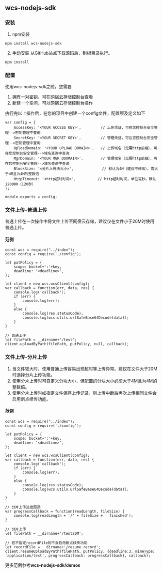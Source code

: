 ## wcs-nodejs-sdk

### 安装
1. npm安装
```
npm install wcs-nodejs-sdk
```

2. 手动安装
从GitHub站点下载源码后，到根目录执行。
```
npm install
```

### 配置
使用wcs-nodejs-sdk之前，您需要
1. 拥有一对密钥，可在网宿云存储控制台查看
2. 新建一个空间，可以网宿云存储控制台操作

执行完以上操作后，在您的项目中创建一个config文件，配置项及定义如下
```
var config = {
    AccessKey: '<YOUR ACCESS KEY>',         // 上传凭证，可在您控制台安全管理-->密钥管理中查询
    SecretKey: '<YOUR SECRET KEY>',         // 管理凭证，可在您控制台安全管理-->密钥管理中查询
    UploadDomain: '<YOUR UPLOAD DOMAIN>',   // 上传域名（无需http前缀），可在您控制台安全管理-->域名查询中查询
    MgrDomain: '<YOUR MGR DOOMAIN>',        // 管理域名（无需http前缀），可在您控制台安全管理-->域名查询中查询
    BlockSize: '<分片上传块大小>',             // 默认为4M（建议不修改），需大于4M且为4M的整数倍
    HttpTimeout: '<http超时时间>',          // http超时时间，单位毫秒。默认120000（120秒）
};

module.exports = config;
```

### 文件上传-普通上传
普通上传在一次操作中将文件上传至网宿云存储，建议仅在文件小于20M时使用普通上传。

#### 范例
```
const wcs = require("../index");
const config = require('./config');

let putPolicy = {
    scope: bucket+':'+key,
    deadline: '<deadline>',
};

let client = new wcs.wcsClient(config);
var callback = function(err, data, res) {
    console.log('callback');
    if (err) {
        console.log(err);
    }
    else {
        console.log(res.statusCode);
        console.log(wcs.utils.urlSafeBase64Decode(data));
    }
}

// 普通上传
let filePath = __dirname+'/test';
client.uploadByPath(filePath, putPolicy, null, callback);
```

### 文件上传-分片上传
1. 当文件较大时，使用普通上传容易出现超时等上传异常。建议在文件大于20M时选择分片上传功能。
2. 使用分片上传时可自定义分块大小，但配置的分块大小必须大于4M且为4M的整数倍。
3. 使用分片上传时如指定文件保存上传记录，则上传中断后再次上传相同文件会启用断点续传功能。

#### 范例
```
const wcs = require("../index");
const config = require('./config');

let putPolicy = {
    scope: bucket+':'+key,
    deadline: '<deadline>',
};

let client = new wcs.wcsClient(config);
var callback = function(err, data, res) {
    console.log('callback');
    if (err) {
        console.log(err);
    }
    else {
        console.log(res.statusCode);
        console.log(wcs.utils.urlSafeBase64Decode(data));
    }
}

// 分片上传进度回调
var progressCallback = function(readLength, fileSize) {
    console.log(readLength + '/' + fileSize + ' finished');
}

// 分片上传
let filePath = __dirname+'/test20M';

// 若不指定recordFile则不会启用断点续传功能
let recordFile = __dirname+'/resume.record';
client.resumeUploadByPath(filePath, putPolicy, {deadline:3, mimeType: 'application/text', progressCallback: progressCallback}, callback);
```

更多范例参考**wcs-nodejs-sdk/demos**